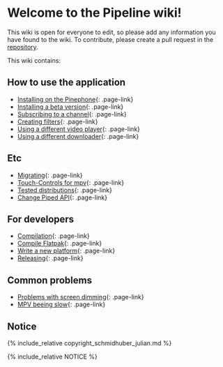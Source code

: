# Welcome to the Pipeline wiki!

This wiki is open for everyone to edit, so please add any information you have found to the wiki.
To contribute, please create a pull request in the [repository](https://github.com/Tubefeeder/wiki/tree/gh-pages).

This wiki contains:

## How to use the application

* [Installing on the Pinephone](installation.md){: .page-link}
* [Installing a beta version](installation-beta.md){: .page-link}
* [Subscribing to a channel](subscriptions.md){: .page-link}
* [Creating filters](filters.md){: .page-link}
* [Using a different video player](different-player.md){: .page-link}
* [Using a different downloader](different-downloader.md){: .page-link}

## Etc

* [Migrating](migrating.md){: .page-link}
* [Touch-Controls for mpv](mpv-touch-controlls.md){: .page-link}
* [Tested distributions](tested-on.md){: .page-link}
* [Change Piped API](change-piped-api.md){: .page-link}

## For developers

* [Compilation](compilation.md){: .page-link}
* [Compile Flatpak](compile-flatpak.md){: .page-link}
* [Write a new platform](create-platform.md){: .page-link}
* [Releasing](release.md){: .page-link}

## Common problems

* [Problems with screen dimming](screen-dimming.md){: .page-link}
* [MPV beeing slow](mpv-slow.md){: .page-link}

## Notice

{% include_relative copyright_schmidhuber_julian.md %}

{% include_relative NOTICE %}
